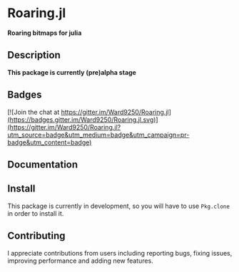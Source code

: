 # Roaring.jl

**Roaring bitmaps for julia**

## Description

**This package is currently (pre)alpha stage**

## Badges

[![Join the chat at https://gitter.im/Ward9250/Roaring.jl](https://badges.gitter.im/Ward9250/Roaring.jl.svg)](https://gitter.im/Ward9250/Roaring.jl?utm_source=badge&utm_medium=badge&utm_campaign=pr-badge&utm_content=badge)

## Documentation

## Install

This package is currently in development, so you will have to use
`Pkg.clone` in order to install it.


## Contributing

I appreciate contributions from users including reporting bugs, fixing issues,
improving performance and adding new features.
